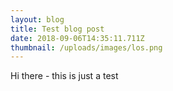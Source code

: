 ```yaml
---
layout: blog
title: Test blog post
date: 2018-09-06T14:35:11.711Z
thumbnail: /uploads/images/los.png
---
```

Hi there - this is just a test
